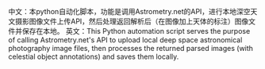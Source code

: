 中文：本python自动化脚本，功能是调用Astrometry.net的API，进行本地深空天文摄影图像文件上传API，然后处理返回解析后（在图像加上天体的标注）图像文件并保存在本地。
英文：This Python automation script serves the purpose of calling Astrometry.net's API to upload local deep space astronomical photography image files, then processes the returned parsed images (with celestial object annotations) and saves them locally.
